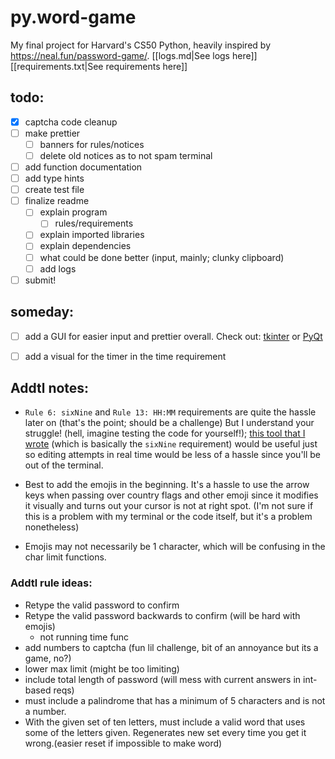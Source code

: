 # py.word-game
My final project for Harvard's CS50 Python, heavily inspired by https://neal.fun/password-game/.
[[logs.md|See logs here]]
[[requirements.txt|See requirements here]]
## todo:
- [x] captcha code cleanup
- [ ] make prettier
    - [ ] banners for rules/notices
    - [ ] delete old notices as to not spam terminal
- [ ] add function documentation
- [ ] add type hints
- [ ] create test file
- [ ] finalize readme
    - [ ] explain program
        - [ ] rules/requirements
    - [ ] explain imported libraries
    - [ ] explain dependencies
    - [ ] what could be done better (input, mainly; clunky clipboard)
    - [ ] add logs
- [ ] submit!

## someday:
- [ ] add a GUI for easier input and prettier overall. Check out: [tkinter](https://docs.python.org/3/library/tkinter.html) or [PyQt](https://riverbankcomputing.com/software/pyqt/intro)
- [ ] add a visual for the timer in the time requirement


## Addtl notes:
- `Rule 6: sixNine` and `Rule 13: HH:MM` requirements are quite the hassle later on (that's the point; should be a challenge) But I understand your struggle! (hell, imagine testing the code for yourself!); [this tool that I wrote](https://www.online-python.com/SEMPZn3TDb) (which is basically the `sixNine` requirement) would be useful just so editing attempts in real time would be less of a hassle since you'll be out of the terminal.

- Best to add the emojis in the beginning. It's a hassle to use the arrow keys when passing over country flags and other emoji since it modifies it visually and turns out your cursor is not at right spot. (I'm not sure if this is a problem with my terminal or the code itself, but it's a problem nonetheless)

- Emojis may not necessarily be 1 character, which will be confusing in the char limit functions.

### Addtl rule ideas:
- Retype the valid password to confirm
- Retype the valid password backwards to confirm (will be hard with emojis)
    - not running time func
- add numbers to captcha (fun lil challenge, bit of an annoyance but its a game, no?)
- lower max limit (might be too limiting)
- include total length of password (will mess with current answers in int-based reqs)
- must include a palindrome that has a minimum of 5 characters and is not a number.
- With the given set of ten letters, must include a valid word that uses some of the letters given. Regenerates new set every time you get it wrong.(easier reset if impossible to make word)
